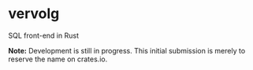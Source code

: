 # vervolg

SQL front-end in Rust

__Note:__ Development is still in progress. This initial submission is merely to reserve the name on crates.io.
